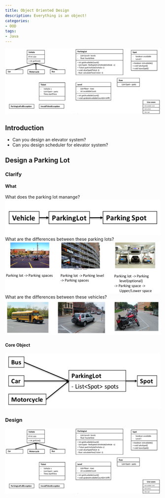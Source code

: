 ```yaml
---
title: Object Oriented Design
description: Everything is an object!
categories:
- OOD
tags:
- Java
---
```


![design](/assets/images/post/object-oriented-design/design.png)
<!-- more -->

## Introduction
+ Can you design an elevator system?
+ Can you design scheduler for elevator system?

## Design a Parking Lot
### Clarify
#### What
What does the parking lot manange?
![what](/assets/images/post/object-oriented-design/what.png)
What are the differences between these parking lots?
![parking lots](/assets/images/post/object-oriented-design/parking-lots.png)
What are the differences between these vehicles?
![vehicles](/assets/images/post/object-oriented-design/vehicles.png)

#### Core Object
![core object](/assets/images/post/object-oriented-design/core-object.png)

### Design
![design](/assets/images/post/object-oriented-design/design.png)
